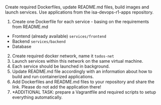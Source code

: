 Create required Dockerfiles, update README.md files, build images and launch services.
Use applications from the isa-devops-r1-apps repository.
1. Create one Dockerfile for each service - basing on the requirements from README.md
  - Frontend (already available) `services/frontend`
  - Backend `services/backend`
  - Database
2. Create required docker network, name it `todos-net`
3. Launch services within this network on the same virtual machine.
4. Each service should be launched in background.
5. Update README.md file accordingly with an information about how to build and run containerized applications.
6. Add Dockerfiles and README.md files to your repository and share the link. Please do not add the application there!
7. *ADDITIONAL TASK: prepare a Vagrantfile and required scripts to setup everything automatically.
